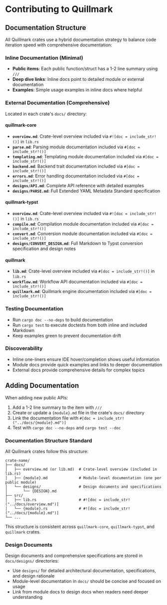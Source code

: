 # Contributing to Quillmark

## Documentation Structure

All Quillmark crates use a hybrid documentation strategy to balance code iteration speed with comprehensive documentation:

### Inline Documentation (Minimal)

- **Public items**: Each public function/struct has a 1-2 line summary using `///`
- **Deep dive links**: Inline docs point to detailed module or external documentation
- **Examples**: Simple usage examples in inline docs where helpful

### External Documentation (Comprehensive)

Located in each crate's `docs/` directory:

#### quillmark-core

- **`overview.md`**: Crate-level overview included via `#![doc = include_str!()]` in `lib.rs`
- **`parse.md`**: Parsing module documentation included via `#[doc = include_str!()]`
- **`templating.md`**: Templating module documentation included via `#[doc = include_str!()]`
- **`backend.md`**: Backend trait documentation included via `#[doc = include_str!()]`
- **`errors.md`**: Error handling documentation included via `#[doc = include_str!()]`
- **`designs/API.md`**: Complete API reference with detailed examples
- **`designs/PARSE.md`**: Full Extended YAML Metadata Standard specification

#### quillmark-typst

- **`overview.md`**: Crate-level overview included via `#![doc = include_str!()]` in `lib.rs`
- **`compile.md`**: Compilation module documentation included via `#[doc = include_str!()]`
- **`convert.md`**: Conversion module documentation included via `#[doc = include_str!()]`
- **`designs/CONVERT_DESIGN.md`**: Full Markdown to Typst conversion specification and design notes

#### quillmark

- **`lib.md`**: Crate-level overview included via `#[doc = include_str!()]` in `lib.rs`
- **`workflow.md`**: Workflow API documentation included via `#[doc = include_str!()]`
- **`quillmark.md`**: Quillmark engine documentation included via `#[doc = include_str!()]`

### Testing Documentation

- Run `cargo doc --no-deps` to build documentation
- Run `cargo test` to execute doctests from both inline and included Markdown
- Keep examples green to prevent documentation drift

### Discoverability

- Inline one-liners ensure IDE hover/completion shows useful information
- Module docs provide quick examples and links to deeper documentation
- External docs provide comprehensive details for complex topics

## Adding Documentation

When adding new public APIs:

1. Add a 1-2 line summary to the item with `///`
1. Create or update a `{module}.md` file in the crate's `docs/` directory
1. Link the documentation file with `#[doc = include_str!("../docs/{module}.md")]`
1. Test with `cargo doc --no-deps` and `cargo test --doc`

### Documentation Structure Standard

All Quillmark crates follow this structure:

```
crate-name/
├── docs/
│   ├── overview.md (or lib.md)  # Crate-level overview (included in lib.rs)
│   ├── {module}.md              # Module-level documentation (one per public module)
│   └── designs/                 # Design documents and specifications
│       └── {DESIGN}.md
├── src/
│   ├── lib.rs                   # #![doc = include_str!("../docs/overview.md")]
│   └── {module}.rs              # #![doc = include_str!("../docs/{module}.md")]
└── ...
```

This structure is consistent across `quillmark-core`, `quillmark-typst`, and `quillmark` crates.

### Design Documents

Design documents and comprehensive specifications are stored in `docs/designs/` directories:

- Use `designs/` for detailed architectural documentation, specifications, and design rationale
- Module-level documentation in `docs/` should be concise and focused on usage
- Link from module docs to design docs when readers need deeper understanding
